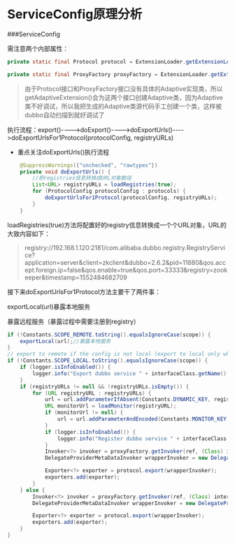 # ServiceConfig原理分析

###ServiceConfig

需注意两个内部属性：

```java
private static final Protocol protocol = ExtensionLoader.getExtensionLoader(Protocol.class).getAdaptiveExtension();

private static final ProxyFactory proxyFactory = ExtensionLoader.getExtensionLoader(ProxyFactory.class).getAdaptiveExtension();
```

> 由于Protocol接口和ProxyFactory接口没有具体的Adaptive实现类，所以getAdaptiveExtension()会为这两个接口创建Adaptive类，因为Adaptive类不好调试，所以我把生成的Adaptive类源代码手工创建一个类，这样被dubbo自动扫描到就好调试了



执行流程：export()---->doExport()---->doExportUrls()---->doExportUrlsFor1Protocol(protocolConfig, registryURLs)

- 重点关注doExportUrls()执行流程

```java
    @SuppressWarnings({"unchecked", "rawtypes"})
    private void doExportUrls() {
        //把registries信息转换成URL对象数组
        List<URL> registryURLs = loadRegistries(true);
        for (ProtocolConfig protocolConfig : protocols) {
            doExportUrlsFor1Protocol(protocolConfig, registryURLs);
        }
    }
```

loadRegistries(true)方法将配置好的registry信息转换成一个个URL对象，URL的大致内容如下：

> registry://192.168.1.120:2181/com.alibaba.dubbo.registry.RegistryService?application=server&client=zkclient&dubbo=2.6.2&pid=11880&qos.accept.foreign.ip=false&qos.enable=true&qos.port=33333&registry=zookeeper&timestamp=1552484682709
>



接下来doExportUrlsFor1Protocol方法主要干了两件事：

exportLocal(url)暴露本地服务

暴露远程服务（暴露过程中需要注册到registry）

```java
if (!Constants.SCOPE_REMOTE.toString().equalsIgnoreCase(scope)) {
    exportLocal(url);//暴露本地服务
}
// export to remote if the config is not local (export to local only when config is local)
if (!Constants.SCOPE_LOCAL.toString().equalsIgnoreCase(scope)) {
    if (logger.isInfoEnabled()) {
        logger.info("Export dubbo service " + interfaceClass.getName() + " to url " + url);
    }
    if (registryURLs != null && !registryURLs.isEmpty()) {
        for (URL registryURL : registryURLs) {
            url = url.addParameterIfAbsent(Constants.DYNAMIC_KEY, registryURL.getParameter(Constants.DYNAMIC_KEY));
            URL monitorUrl = loadMonitor(registryURL);
            if (monitorUrl != null) {
                url = url.addParameterAndEncoded(Constants.MONITOR_KEY, monitorUrl.toFullString());
            }
            if (logger.isInfoEnabled()) {
                logger.info("Register dubbo service " + interfaceClass.getName() + " url " + url + " to registry " + registryURL);
            }
            Invoker<?> invoker = proxyFactory.getInvoker(ref, (Class) interfaceClass, registryURL.addParameterAndEncoded(Constants.EXPORT_KEY, url.toFullString()));
            DelegateProviderMetaDataInvoker wrapperInvoker = new DelegateProviderMetaDataInvoker(invoker, this);

            Exporter<?> exporter = protocol.export(wrapperInvoker);
            exporters.add(exporter);
        }
    } else {
        Invoker<?> invoker = proxyFactory.getInvoker(ref, (Class) interfaceClass, url);
        DelegateProviderMetaDataInvoker wrapperInvoker = new DelegateProviderMetaDataInvoker(invoker, this);

        Exporter<?> exporter = protocol.export(wrapperInvoker);
        exporters.add(exporter);
    }
}
```

